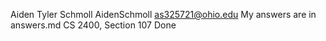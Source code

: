 Aiden Tyler Schmoll  AidenSchmoll as325721@ohio.edu 
My answers are in answers.md
CS 2400, Section 107
Done
